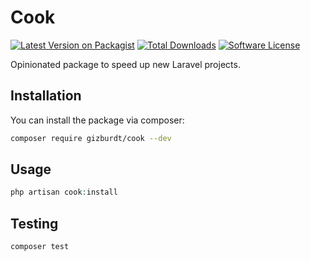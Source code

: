 # Cook

[![Latest Version on Packagist](https://img.shields.io/packagist/v/gizburdt/cook.svg?style=flat-square)](https://packagist.org/packages/gizburdt/cook)
[![Total Downloads](https://img.shields.io/packagist/dt/gizburdt/cook.svg?style=flat-square)](https://packagist.org/packages/gizburdt/cook)
[![Software License](https://img.shields.io/badge/license-MIT-brightgreen.svg?style=flat-square)](LICENSE.md)

Opinionated package to speed up new Laravel projects.

## Installation

You can install the package via composer:

``` bash
composer require gizburdt/cook --dev
```

## Usage

``` php
php artisan cook:install
```

## Testing

``` bash
composer test
```
